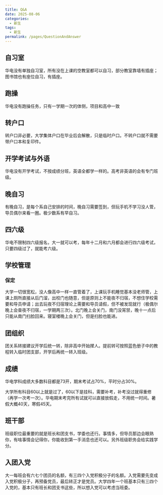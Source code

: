 ```yaml
---
title: Q&A
date: 2025-08-06 
categories:
  - 新生
tags:
  - 新生
permalink: /pages/QuestionAndAnswer
---
```


## 自习室

华电没有单独自习室，所有没在上课的空教室都可以自习，部分教室靠墙有插座；图书馆也有座位自习，有插座。

## 跑操

华电没有跑操任务，只有一学期一次的体侧，项目和高中一致

## 转户口

转户口非必要，大学集体户口在毕业后会解散，只是临时户口。不转户口就不需要带户口本和复印件。

## 开学考试与外语

华电没有开学考试，不按成绩分班，英语全都学一样的。高考非英语的会有专门班级。

## 晚自习

有晚自习，是每个系自己安排的时间，晚自习需要签到，但玩手机不学习没人管，导员偶尔来看一圈。极少数系有早自习。

## 四六级

华电不限制四六级报名，大一就可以考，每年十二月和六月都会进行四六级考试，只要四级过了，就能考六级。

## 学校管理

### 保定

大学一切很宽松，没人像高中一样一直管着了，上课玩手机睡觉基本没老师管，上课上厕所直接从后门溜，出校门也随意，但是原则上不能夜不归宿，不想住学校需要和导员申请；出去玩夜不归宿理论上需要和导员请假，但不被发现就行（极偶尔晚上会查夜不归宿，一学期两三次）。北门晚上会关门，南门没宵禁，晚十一点后只能从南门扫脸回来。寝室楼晚上会关门，但是扫脸也能进。

## 团组织

团关系转接建议开学后统一转，除非高中开始撵人。提前转可按照蓝色册子中的教程转入临时团支部，开学后再统一转入班级。

## 成绩

华电学科成绩大多数科目都是73开，期末考试占70%，平时分占30%。

大学所有科目60以上就是过了，60以下是挂科，需要补考，补考没过就得重修（再学一次考一次）。华电期末考完所有试就可以直接放假走，不用统一时间。暑假大概40天，寒假45天。

## 班干部

班级职位最重要的就是班长和团支书，学委也还行。事情多，但导员那边会眼熟你，有啥事情会记得你，你能收到第一手消息也还可以。另外班级职务会给实践学分。

## 入团入党

大一每班会有六七个团员的名额，有三四个入党积极分子的名额。入党需要先变成入党积极分子，再预备党员，最后转正才是党员。大学四年一个班基本只有三四个入党的，基本只有班长和团支书这些，所以想入党可以考虑当班委。